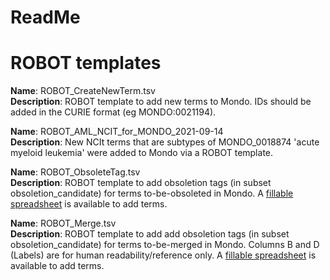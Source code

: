 # ReadMe

# ROBOT templates

**Name**: ROBOT_CreateNewTerm.tsv  
**Description**: ROBOT template to add new terms to Mondo. IDs should be added in the CURIE format (eg MONDO:0021194).

**Name**: ROBOT_AML_NCIT_for_MONDO_2021-09-14  
**Description**: New NCIt terms that are subtypes of MONDO_0018874 'acute myeloid leukemia' were added to Mondo via a ROBOT template.

**Name**: ROBOT_ObsoleteTag.tsv  
**Description**: ROBOT template to add obsoletion tags (in subset obsoletion_candidate) for terms to-be-obsoleted in Mondo. A [fillable spreadsheet](https://docs.google.com/spreadsheets/d/1tt1Wk70j9XiHLV1vKQyNiHhaazh286pobpJk1ecSCCg/edit#gid=505727337) is available to add terms.

**Name**: ROBOT_Merge.tsv  
**Description**: ROBOT template to add add obsoletion tags (in subset obsoletion_candidate) for terms to-be-merged in Mondo. Columns B and D (Labels) are for human readability/reference only. A [fillable spreadsheet](https://docs.google.com/spreadsheets/d/1tt1Wk70j9XiHLV1vKQyNiHhaazh286pobpJk1ecSCCg/edit#gid=1109324509) is available to add terms.



